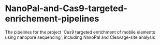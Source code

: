 # NanoPal-and-Cas9-targeted-enrichement-pipelines
The pipelines for the project 'Cas9 targeted enrichment of mobile elements using nanopore sequencing', including NanoPal and Cleavage-site analysis
